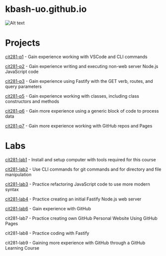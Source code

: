 # kbash-uo.github.io

![Alt text](https://github.com/kbash-uo/kbash-uo.github.io/blob/main/radowan-nakif-rehan-cYyqhdbJ9TI-unsplash.jpg?raw=true)

# Projects
[cit281-p1](https://kbash-uo.github.io/cit281-p1/) - Gain experience working with VSCode and CLI commands

[cit281-p2](https://kbash-uo.github.io/cit281-p2/) - Gain experience writing and executing non-web server Node.js JavaScript code

[cit281-p3](https://kbash-uo.github.io/cit281-p3/) - Gain experience using Fastify with the GET verb, routes, and query parameters

[cit281-p5](https://kbash-uo.github.io/cit281-p5/) - Gain experience working with classes, including class constructors and methods

[cit281-p6](https://kbash-uo.github.io/cit281-p6/) - Gain more experience using a generic block of code to process data

[cit281-p7](https://kbash-uo.github.io/cit281-p7/) - Gain more experience working with GitHub repos and Pages

# Labs
[cit281-lab1](https://kbash-uo.github.io/cit281-lab1/) - Install and setup computer with tools required for this course

[cit281-lab2](https://kbash-uo.github.io/cit281-lab2/) - Use CLI commands for git commands and for directory and file manipulation

[cit281-lab3](https://kbash-uo.github.io/cit281-lab3/) - Practice refactoring JavaScript code to use more modern syntax

[cit281-lab4](https://kbash-uo.github.io/cit281-lab4/) - Practice creating an initial Fastify Node.js web server

[cit281-lab6](https://kbash-uo.github.io/cit281-lab6/) - Gain experience with GitHub

cit281-lab7 - Practice creating own GitHub Personal Website Using GitHub Pages

cit281-lab8 - Practice coding with Fastify

cit281-lab9 - Gaining more experience with GitHub through a GitHub Learning Course


